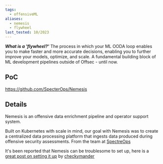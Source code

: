 ```yaml
---
tags:
  - offensiveML
aliases:
  - nemesis
  - flywheel
last_tested: 10/2023
---
```

***What is a 'flywheel?'*** 
The process in which your ML OODA loop enables you to make faster and more accurate decisions, enabling you to further improve your models, optimize, and scale.  A fundamental building block of ML development pipelines outside of Offsec - until now. 

## PoC
https://github.com/SpecterOps/Nemesis

## Details

Nemesis is an offensive data enrichment pipeline and operator support system.

Built on Kubernetes with scale in mind, our goal with Nemesis was to create a centralized data processing platform that ingests data produced during offensive security assessments.
From the team at [SpectreOps](https://github.com/SpecterOps/) 

It's been reported that Nemesis can be troublesome to set up, here is a [great post on setting it up](https://blog.checkymander.com/red%20team/tools/operations/Nemesis-Zero-To-Hero/) by [checkymander](https://twitter.com/checkymander) 